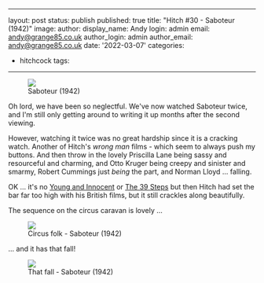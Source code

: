 ---
layout: post
status: publish
published: true
title: "Hitch #30 - Saboteur (1942)"
image: 
author:
  display_name: Andy
  login: admin
  email: andy@grange85.co.uk
author_login: admin
author_email: andy@grange85.co.uk
date: '2022-03-07'
categories:
 - hitchcock
tags:
 - --
<figure><img src="{{site.baseurl}}/images/hitch/saboteur-1942-promo.jpg" class="img-responsive" /><figcaption>Saboteur (1942)</figcaption></figure>
Oh lord, we have been so neglectful. We've now watched Saboteur twice, and I'm still only getting around to writing it up months after the second viewing.

However, watching it twice was no great hardship since it is a cracking watch. Another of Hitch's _wrong man_ films - which seem to always push my buttons. And then throw in the lovely Priscilla Lane being sassy and resourceful and charming, and Otto Kruger being creepy and sinister and smarmy, Robert Cummings just _being_ the part, and Norman Lloyd ... falling.

OK ... it's no [Young and Innocent](/swirling/2018/03/04/hitch-23-young-and-innocent-1937/) or [The 39 Steps](/swirling/2017/08/05/hitch-20-the-39-steps/) but then Hitch had set the bar far too high with his British films, but it still crackles along beautifully.

The sequence on the circus caravan is lovely ... 
<figure class="aligncenter"><img src="https://thejar.hitchcock.zone/1000/Saboteur%20(1942)/0426.jpg" class="img-responsive" /><figcaption>Circus folk - Saboteur (1942)</figcaption></figure>

... and it has that fall!

<figure class="aligncenter"><img src="https://thejar.hitchcock.zone/1000/Saboteur%20(1942)/0994.jpg" class="img-responsive" /><figcaption>That fall - Saboteur (1942)</figcaption></figure>
